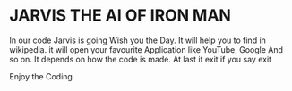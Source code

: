 # JARVIS THE AI OF IRON MAN


In our code Jarvis is going Wish you the Day.
It will help you to find in wikipedia.
it will open your favourite Application like YouTube, Google And so on. It depends on how the code is made.
At last it exit if you say exit

Enjoy the Coding
